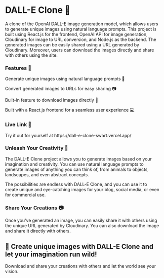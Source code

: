<h1>DALL-E Clone 🤖</h1> 
A clone of the OpenAI DALL-E image generation model, which allows users to generate unique images using natural language prompts. This project is built using React.js for the frontend, OpenAI API for image generation, Cloudinary for image to URL conversion, and Node.js as the backend. The generated images can be easily shared using a URL generated by Cloudinary. Moreover, users can download the images directly and share with others using the site.  

<h3>Features 🚀</h3>  


Generate unique images using natural language prompts 💬

Convert generated images to URLs for easy sharing 📷

Built-in feature to download images directly 💾 

Built with a React.js frontend for a seamless user experience 💻   



 <h3>Live Link 🔗</h3>   
Try it out for yourself at https://dall-e-clone-swart.vercel.app/





<h3>Unleash Your Creativity 🎨</h3>
The DALL-E Clone project allows you to generate images based on your imagination and creativity. You can use natural language prompts to generate images of anything you can think of, from animals to objects, landscapes, and even abstract concepts.  

The possibilities are endless with DALL-E Clone, and you can use it to create unique and eye-catching images for your blog, social media, or even for commercial use.

<h3>Share Your Creations 📷</h3>
Once you've generated an image, you can easily share it with others using the unique URL generated by Cloudinary. You can also download the image and share it directly with others.   




<h2>🎉 Create unique images with DALL-E Clone and let your imagination run wild! </h2> 

Download and share your creations with others and let the world see your vision.
